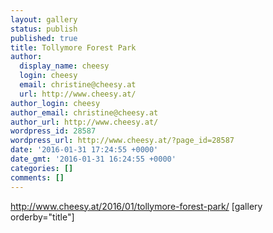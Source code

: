 ```yaml
---
layout: gallery
status: publish
published: true
title: Tollymore Forest Park
author:
  display_name: cheesy
  login: cheesy
  email: christine@cheesy.at
  url: http://www.cheesy.at/
author_login: cheesy
author_email: christine@cheesy.at
author_url: http://www.cheesy.at/
wordpress_id: 28587
wordpress_url: http://www.cheesy.at/?page_id=28587
date: '2016-01-31 17:24:55 +0000'
date_gmt: '2016-01-31 16:24:55 +0000'
categories: []
comments: []
---
```

http://www.cheesy.at/2016/01/tollymore-forest-park/
[gallery orderby="title"]

